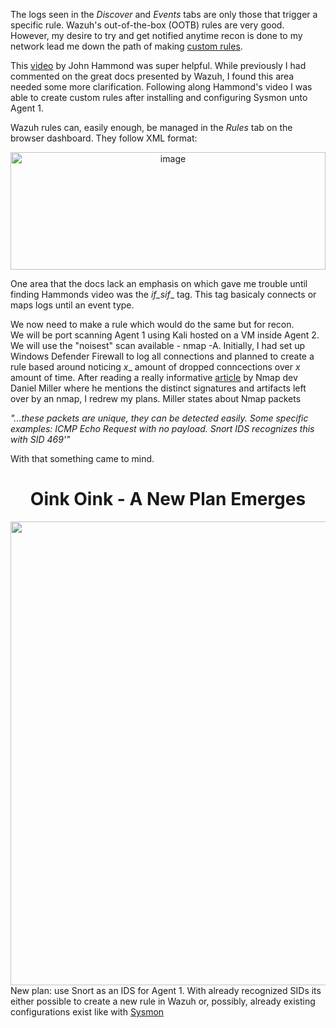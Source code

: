 The logs seen in the _Discover_ and _Events_ tabs are only those that trigger a specific rule. Wazuh's out-of-the-box (OOTB) rules are very good. However, my desire to try and get notified anytime recon is done to my network lead me
down the path of making <a href="https://documentation.wazuh.com/current/user-manual/ruleset/rules/custom.html">custom rules</a>. 

This <a href="https://www.youtube.com/watch?v=nSOqU1iX5oQ">video</a> by John Hammond was super helpful. While previously I had commented on the great docs presented by Wazuh, I found this area needed some more clarification. 
Following along Hammond's video I was able to create custom rules after installing and configuring Sysmon unto Agent 1.

Wazuh rules can, easily enough, be managed in the _Rules_ tab on the browser dashboard. They follow XML format: 

<div align="center">
  <img width="504" height="188" alt="image" src="https://github.com/user-attachments/assets/4696bdc3-bd20-477e-871d-82cf5af07851" />
</div>

One area that the docs lack an emphasis on which gave me trouble until finding Hammonds video was the _if_sif__ tag. This tag basicaly connects or maps logs until an event type.

We now need to make a rule which would do the same but for recon.  
We will be port scanning Agent 1 using Kali hosted on a VM inside Agent 2. We will use the "noisest" scan available - nmap -A. Initially, I had set up Windows Defender Firewall
to log all connections and planned to create a rule based around noticing _x__ amount of dropped conncections over _x_ amount of time. After reading a really informative <a href="http://blog.bonsaiviking.com/2015/07/they-see-me-scannin-they-hatin.html">article</a> 
by Nmap dev Daniel Miller where he mentions the distinct signatures and artifacts left over by an nmap, I redrew my plans. Miller states about Nmap packets

<p>
  <i>
  "...these packets are unique, they can be detected easily. Some specific examples:
ICMP Echo Request with no payload. Snort IDS recognizes this with SID 469'"
  </i>
</p>

With that something came to mind.

<h1 align="center">
  Oink Oink - A New Plan Emerges
</h1>
<div align="center">
  <img width="1352" height="742" alt="image" src="https://github.com/user-attachments/assets/8b3f7ba0-1aad-4672-ab18-c3b76e4d1e98" />
</div>
New plan: use Snort as an IDS for Agent 1. With already recognized SIDs its either possible to create a new rule in Wazuh or, possibly, already existing configurations exist like with <a href="https://wazuh.com/resources/blog/emulation-of-attack-techniques-and-detection-with-wazuh/sysmonconfig.xml">Sysmon</a>
